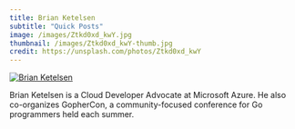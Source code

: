 ```yaml
---
title: Brian Ketelsen
subtitle: "Quick Posts"
image: /images/Ztkd0xd_kwY.jpg
thumbnail: /images/Ztkd0xd_kwY-thumb.jpg
credit: https://unsplash.com/photos/Ztkd0xd_kwY
---
```

[![Brian Ketelsen](/images/2017/09/briangopher.png)](https://www.brianketelsen.com)

Brian Ketelsen is a Cloud Developer Advocate at Microsoft Azure.  He also co-organizes GopherCon, a community-focused conference for Go programmers held each summer.  
